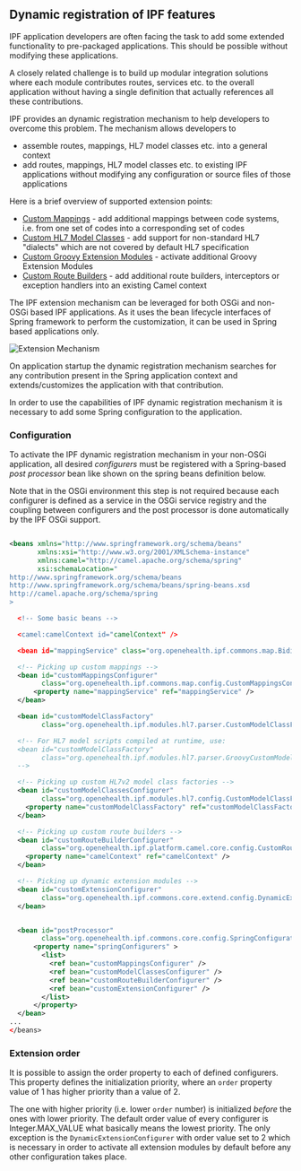 
## Dynamic registration of IPF features

IPF application developers are often facing the task to add some extended functionality to pre-packaged applications.
This should be possible without modifying these applications.

A closely related challenge is to build up modular integration solutions where each module contributes routes,
services etc. to the overall application without having a single definition that actually references all these contributions.

IPF provides an dynamic registration mechanism to help developers to overcome this problem.
The mechanism allows developers to

 * assemble routes, mappings, HL7 model classes etc. into a general context
 * add routes, mappings, HL7 model classes etc. to existing IPF applications without modifying any configuration or source files of those applications

Here is a brief overview of supported extension points:

* [Custom Mappings] - add additional mappings between code systems, i.e. from one set of codes into a corresponding set of codes
* [Custom HL7 Model Classes] - add support for non-standard HL7 "dialects" which are not covered by default HL7 specification
* [Custom Groovy Extension Modules] - activate additional Groovy Extension Modules
* [Custom Route Builders] - add additional route builders, interceptors or exception handlers into an existing Camel context

The IPF extension mechanism can be leveraged for both OSGi and non-OSGi based IPF applications. As it uses the bean lifecycle
interfaces of Spring framework to perform the customization, it can be used in Spring based applications only.

![Extension Mechanism](images/extension-machanism.png)

On application startup the dynamic registration mechanism searches for any contribution present in the Spring application
context and extends/customizes the application with that contribution.

In order to use the capabilities of IPF dynamic registration mechanism it is necessary to add some Spring configuration
to the application.


### Configuration

To activate the IPF dynamic registration mechanism in your non-OSGi application, all desired *configurers* must be
registered with a Spring-based *post processor* bean like shown on the spring beans definition below.

Note that in the OSGi environment this step is not required because each configurer is defined as a service in the
OSGi service registry and the coupling between configurers and the post processor is done automatically by the IPF OSGi support.


```xml

<beans xmlns="http://www.springframework.org/schema/beans"
       xmlns:xsi="http://www.w3.org/2001/XMLSchema-instance"
       xmlns:camel="http://camel.apache.org/schema/spring"
       xsi:schemaLocation="
http://www.springframework.org/schema/beans
http://www.springframework.org/schema/beans/spring-beans.xsd
http://camel.apache.org/schema/spring
>

  <!-- Some basic beans -->

  <camel:camelContext id="camelContext" />

  <bean id="mappingService" class="org.openehealth.ipf.commons.map.BidiMappingService"/>

  <!-- Picking up custom mappings -->
  <bean id="customMappingsConfigurer"
        class="org.openehealth.ipf.commons.map.config.CustomMappingsConfigurer">
      <property name="mappingService" ref="mappingService" />
  </bean>

  <bean id="customModelClassFactory"
        class="org.openehealth.ipf.modules.hl7.parser.CustomModelClassFactory" />

  <!-- For HL7 model scripts compiled at runtime, use:
  <bean id="customModelClassFactory"
        class="org.openehealth.ipf.modules.hl7.parser.GroovyCustomModelClassFactory" />
  -->

  <!-- Picking up custom HL7v2 model class factories -->
  <bean id="customModelClassesConfigurer"
        class="org.openehealth.ipf.modules.hl7.config.CustomModelClassFactoryConfigurer">
    <property name="customModelClassFactory" ref="customModelClassFactory" />
  </bean>

  <!-- Picking up custom route builders -->
  <bean id="customRouteBuilderConfigurer"
        class="org.openehealth.ipf.platform.camel.core.config.CustomRouteBuilderConfigurer">
    <property name="camelContext" ref="camelContext" />
  </bean>

  <!-- Picking up dynamic extension modules -->
  <bean id="customExtensionConfigurer"
        class="org.openehealth.ipf.commons.core.extend.config.DynamicExtensionConfigurer">
  </bean>


  <bean id="postProcessor"
        class="org.openehealth.ipf.commons.core.config.SpringConfigurationPostProcessor">
      <property name="springConfigurers" >
        <list>
          <ref bean="customMappingsConfigurer" />
          <ref bean="customModelClassesConfigurer" />
          <ref bean="customRouteBuilderConfigurer" />
          <ref bean="customExtensionConfigurer" />
        </list>
      </property>
  </bean>
...
</beans>

```

### Extension order

It is possible to assign the order property to each of defined configurers. This property defines the initialization
priority, where an `order` property value of 1 has higher priority than a value of 2.

The one with higher priority (i.e. lower `order` number) is initialized *before* the ones with lower priority.
The default order value of every configurer is Integer.MAX_VALUE what basically means the lowest priority.
The only exception is the `DynamicExtensionConfigurer` with order value set to 2 which is necessary in order to activate
all extension modules by default before any other configuration takes place.



[Custom Mappings]: ipf-commons-map/customMappings.html
[Custom HL7 Model Classes]: ipf-modules-hl7/customModelClasses.html
[Custom Groovy Extension Modules]: ipf-commons-core/customExtensions.html
[Custom Route Builders]: ipf-platform-camel-core/customRouteBuilders.html
